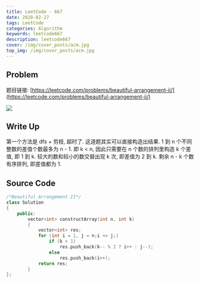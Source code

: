 ```yaml
---
title: LeetCode - 667
date: 2020-02-27
tags: LeetCode
categories: Algorithm
keywords: leetcode667
description: leetcode667
cover: /img/cover_posts/acm.jpg
top_img: /img/cover_posts/acm.jpg
---
```

## Problem

题目链接: [https://leetcode.com/problems/beautiful-arrangement-ii/](https://leetcode.com/problems/beautiful-arrangement-ii/)

![](/img/img_posts/leetcode667.png)

## Write Up

第一个方法是 dfs + 剪枝, 超时了.
这道题其实可以直接构造出结果.
1 到 n 个不同整数的差值个数最多为 n - 1.
即 k < n, 因此只需要在 n 个数的排列里构造 k 个差值, 即 1 到 k.
较大的数和较小的数交替出现 k 次, 即差值为 2 到 k.
剩余 n - k 个数有序排列, 即差值都为 1.

## Source Code

``` c++
/*Beautiful Arrangement II*/
class Solution
{
	public:
		vector<int> constructArray(int n, int k)
		{
			vector<int> res;
			for (int i = 1, j = n;i <= j;)
				if (k > 1)
					res.push_back(k-- % 2 ? i++ : j--);
				else
					res.push_back(i++);
			return res;
		}
};
```
